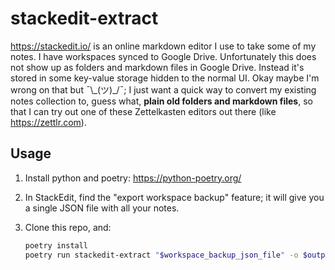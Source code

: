 # stackedit-extract

https://stackedit.io/ is an online markdown editor I use to take some of my notes. I have workspaces synced to Google Drive. Unfortunately this does not show up as folders and markdown files in Google Drive. Instead it's stored in some key-value storage hidden to the normal UI. Okay maybe I'm wrong on that but ¯\\\_(ツ)\_/¯; I just want a quick way to convert my existing notes collection to, guess what, **plain old folders and markdown files**, so that I can try out one of these Zettelkasten editors out there (like https://zettlr.com).

## Usage

1.  Install python and poetry: https://python-poetry.org/

2.  In StackEdit, find the "export workspace backup" feature; it will give you a single JSON file with all your notes.

3.  Clone this repo, and:
    ```sh
    poetry install
    poetry run stackedit-extract "$workspace_backup_json_file" -o $output_dir
    ```
